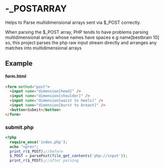 # -_POSTARRAY
Helps to Parse multidimensional arrays sent via $_POST correctly.

When parsing the $_POST array, PHP tends to have problems parsing multidimensional arrays whose names have spaces e.g name[bestbrain 10] so, this project parses the php raw input stream directly and arranges any matches into multidimensional arrays


## Example


#### form.html
```html
<form method="post">
  <input name="dimension[head]" />
  <input name="dimension[shoulder]" />
  <input name="dimension[waist to heels]" />
  <input name="dimension[burst to breast]" />
  <button>Submit</button>
</form>
```

### submit.php
```php
<?php
  require_once('index.php');
  echo "<pre>";
  print_r($_POST);//before
  $_POST = parsePost(file_get_contents('php://input'));
  print_r($_POST);//after parsing
```
